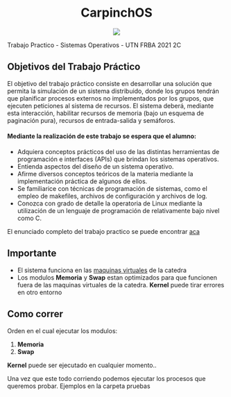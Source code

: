 <h1 align="center" > CarpinchOS </h1>
<p align="center"><img src="https://user-images.githubusercontent.com/48862380/178836671-6aa5e5ee-1fa8-44a5-9800-3b3b50b1213f.png"> </p>

Trabajo Practico - Sistemas Operativos - UTN FRBA 2021 2C

## Objetivos del Trabajo Práctico

El objetivo del trabajo práctico consiste en desarrollar una solución que permita la simulación de un sistema distribuido, donde los grupos tendrán que planificar procesos externos no implementados por los grupos, que ejecuten peticiones al sistema de recursos. El sistema deberá, mediante esta interacción, habilitar recursos de memoria (bajo un esquema de paginación pura), recursos de entrada-salida y semáforos.

#### Mediante la realización de este trabajo se espera que el alumno:

- Adquiera conceptos prácticos del uso de las distintas herramientas de programación e interfaces (APIs) que brindan los sistemas operativos.
- Entienda aspectos del diseño de un sistema operativo.
- Afirme diversos conceptos teóricos de la materia mediante la implementación práctica de algunos de ellos.
- Se familiarice con técnicas de programación de sistemas, como el empleo de makefiles, archivos de configuración y archivos de log.
- Conozca con grado de detalle la operatoria de Linux mediante la utilización de un lenguaje de programación de relativamente bajo nivel como C.

El enunciado completo del trabajo practico se puede encontrar [aca](https://docs.google.com/document/d/1BDpr5lfzOAqmOOgcAVg6rUqvMPUfCpMSz1u1J_Vjtac/edit# "aca")

## Importante

- El sistema funciona en las [maquinas virtuales](https://www.utnso.com.ar/recursos/maquinas-virtuales/) de la catedra 
- Los modulos **Memoria** y **Swap** estan optimizados para que funcionen fuera de las maquinas virtuales de la catedra. **Kernel** puede tirar errores en otro entorno

## Como correr

Orden en el cual ejecutar los modulos:
1. **Memoria**
2. **Swap**

**Kernel** puede ser ejecutado en cualquier momento..

Una vez que este todo corriendo podemos ejecutar los procesos que queremos probar. Ejemplos en la carpeta pruebas

